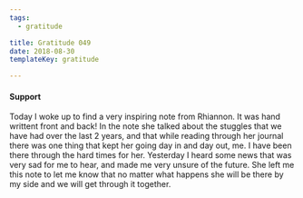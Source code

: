 ```yaml
---
tags:
  - gratitude

title: Gratitude 049
date: 2018-08-30
templateKey: gratitude

---
```


#### Support

Today I woke up to find a very inspiring note from Rhiannon.  It was hand writtent front and back!  In the note she talked about the stuggles that we have had over the last 2 years, and that while reading through her journal there was one thing that kept her going day in and day out, me.  I have been there through the hard times for her.  Yesterday I heard some news that was very sad for me to hear, and made me very unsure of the future.  She left me this note to let me know that no matter what happens she will be there by my side and we will get through it together.
